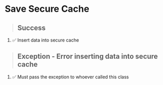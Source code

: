 # Save Secure Cache

> ## Success
1. ✅ Insert data into secure cache

> ## Exception - Error inserting data into secure cache
1. ✅ Must pass the exception to whoever called this class